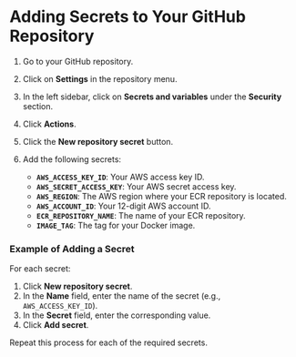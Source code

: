# Adding Secrets to Your GitHub Repository

1. Go to your GitHub repository.
2. Click on **Settings** in the repository menu.
3. In the left sidebar, click on **Secrets and variables** under the **Security** section.
4. Click **Actions**.
5. Click the **New repository secret** button.
6. Add the following secrets:

   - **`AWS_ACCESS_KEY_ID`**: Your AWS access key ID.
   - **`AWS_SECRET_ACCESS_KEY`**: Your AWS secret access key.
   - **`AWS_REGION`**: The AWS region where your ECR repository is located.
   - **`AWS_ACCOUNT_ID`**: Your 12-digit AWS account ID.
   - **`ECR_REPOSITORY_NAME`**: The name of your ECR repository.
   - **`IMAGE_TAG`**: The tag for your Docker image.

### Example of Adding a Secret

For each secret:

1. Click **New repository secret**.
2. In the **Name** field, enter the name of the secret (e.g., `AWS_ACCESS_KEY_ID`).
3. In the **Secret** field, enter the corresponding value.
4. Click **Add secret**.

Repeat this process for each of the required secrets.

